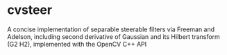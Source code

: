 cvsteer
=======

A concise implementation of separable steerable filters via Freeman and Adelson, including second derivative of Gaussian and its Hilbert transform (G2 H2), implemented with the OpenCV C++ API
